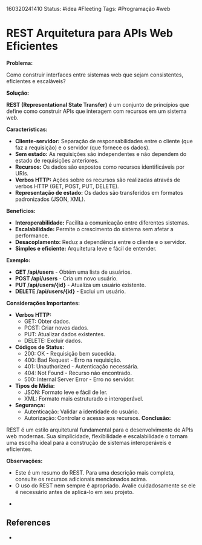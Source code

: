 160320241410
Status: #idea #Fleeting 
Tags: #Programação  #web
# REST Arquitetura para APIs Web Eficientes
**Problema:**

Como construir interfaces entre sistemas web que sejam consistentes, eficientes e escaláveis?

**Solução:**

**REST (Representational State Transfer)** é um conjunto de princípios que define como construir APIs que interagem com recursos em um sistema web.

**Características:**

- **Cliente-servidor:** Separação de responsabilidades entre o cliente (que faz a requisição) e o servidor (que fornece os dados).
- **Sem estado:** As requisições são independentes e não dependem do estado de requisições anteriores.
- **Recursos:** Os dados são expostos como recursos identificáveis por URIs.
- **Verbos HTTP:** Ações sobre os recursos são realizadas através de verbos HTTP (GET, POST, PUT, DELETE).
- **Representação de estado:** Os dados são transferidos em formatos padronizados (JSON, XML).

**Benefícios:**

- **Interoperabilidade:** Facilita a comunicação entre diferentes sistemas.
- **Escalabilidade:** Permite o crescimento do sistema sem afetar a performance.
- **Desacoplamento:** Reduz a dependência entre o cliente e o servidor.
- **Simples e eficiente:** Arquitetura leve e fácil de entender.

**Exemplo:**

- **GET /api/users** - Obtém uma lista de usuários.
- **POST /api/users** - Cria um novo usuário.
- **PUT /api/users/{id}** - Atualiza um usuário existente.
- **DELETE /api/users/{id}** - Exclui um usuário.

**Considerações Importantes:**

- **Verbos HTTP:**
    - GET: Obter dados.
    - POST: Criar novos dados.
    - PUT: Atualizar dados existentes.
    - DELETE: Excluir dados.
- **Códigos de Status:**
    - 200: OK - Requisição bem sucedida.
    - 400: Bad Request - Erro na requisição.
    - 401: Unauthorized - Autenticação necessária.
    - 404: Not Found - Recurso não encontrado.
    - 500: Internal Server Error - Erro no servidor.
- **Tipos de Mídia:**
    - JSON: Formato leve e fácil de ler.
    - XML: Formato mais estruturado e interoperável.
- **Segurança:**
    - Autenticação: Validar a identidade do usuário.
    - Autorização: Controlar o acesso aos recursos.
**Conclusão:**

REST é um estilo arquitetural fundamental para o desenvolvimento de APIs web modernas. Sua simplicidade, flexibilidade e escalabilidade o tornam uma escolha ideal para a construção de sistemas interoperáveis e eficientes.

**Observações:**

- Este é um resumo do REST. Para uma descrição mais completa, consulte os recursos adicionais mencionados acima.
- O uso do REST nem sempre é apropriado. Avalie cuidadosamente se ele é necessário antes de aplicá-lo em seu projeto.
*
## References
*
